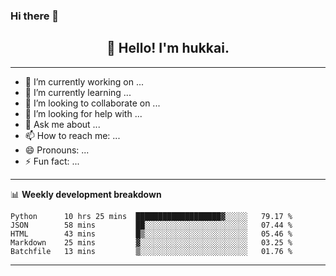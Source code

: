 ### Hi there 👋
<h2 align="center">👋 Hello! I'm hukkai.</h2>

<!--
**huakkai/huakkai** is a ✨ _special_ ✨ repository because its `README.md` (this file) appears on your GitHub profile.

Here are some ideas to get you started:
-->

-------

- 🔭 I’m currently working on ...
- 🌱 I’m currently learning ...
- 👯 I’m looking to collaborate on ...
- 🤔 I’m looking for help with ...
- 💬 Ask me about ...
- 📫 How to reach me: ...
- 😄 Pronouns: ...
- ⚡ Fun fact: ...

-------

📊 **Weekly development breakdown**
<!--START_SECTION:waka-->
```text
Python      10 hrs 25 mins  ███████████████████▓░░░░░   79.17 % 
JSON        58 mins         ██░░░░░░░░░░░░░░░░░░░░░░░   07.44 % 
HTML        43 mins         █▒░░░░░░░░░░░░░░░░░░░░░░░   05.46 % 
Markdown    25 mins         ▓░░░░░░░░░░░░░░░░░░░░░░░░   03.25 % 
Batchfile   13 mins         ▒░░░░░░░░░░░░░░░░░░░░░░░░   01.76 % 
```
<!--END_SECTION:waka-->

-------
